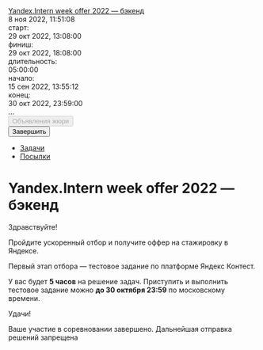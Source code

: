 <div class="page__main page__sect"><div class="content content_theme_contest island"><div class="contest-head"><div class="contest-head__item contest-head__item_role_title"><a class="link" href="/contest/40363/enter/?retPage=">Yandex.Intern week offer 2022 — бэкенд</a></div><div class="contest-head__item contest-head__item_role_status"><div class="status"><div class="status__props"><div class="status__prop"><div class="status__name inline-block"><img class="image image_type_clock" src="//yastatic.net/lego/_/La6qi18Z8LwgnZdsAr1qy1GwCwo.gif" alt=""></div><div class="status__value inline-block"><time class="time-local i-bem time-local_js_inited" data-bem="{&quot;time-local&quot;:{&quot;timestamp&quot;:1667897468930}}">8&nbsp;ноя 2022, 11:51:08</time></div></div><div class="status__prop"><div class="status__name inline-block">старт:</div><div class="status__value inline-block"><time class="time-local i-bem time-local_js_inited" data-bem="{&quot;time-local&quot;:{&quot;timestamp&quot;:1667038080000}}">29&nbsp;окт 2022, 13:08:00</time></div></div><div class="status__prop"><div class="status__name inline-block">финиш:</div><div class="status__value inline-block"><time class="time-local i-bem time-local_js_inited" data-bem="{&quot;time-local&quot;:{&quot;timestamp&quot;:1667056080000}}">29&nbsp;окт 2022, 18:08:00</time></div></div><div class="status__prop"><div class="status__name inline-block">длительность:</div><div class="status__value inline-block">05:00:00</div></div></div><div class="status__props"><div class="snippet snippet_hidden_yes status__snippet i-bem snippet_js_inited" data-bem="{&quot;snippet&quot;:{}}" id=":hidden-info:hidden-status"><div class="snippet__content"><div class="snippet__props"><div class="status__prop"><div class="status__name inline-block">начало:</div><div class="status__value inline-block"><time class="time-local i-bem time-local_js_inited" data-bem="{&quot;time-local&quot;:{&quot;timestamp&quot;:1663239312000}}">15&nbsp;сен 2022, 13:55:12</time></div></div><div class="status__prop"><div class="status__name inline-block">конец:</div><div class="status__value inline-block"><time class="time-local i-bem time-local_js_inited" data-bem="{&quot;time-local&quot;:{&quot;timestamp&quot;:1667163540000}}">30&nbsp;окт 2022, 23:59:00</time></div></div></div></div></div><span class="link link_pseudo_yes link_role_hidden-info i-bem link_js_inited" data-bem="{&quot;link&quot;:{}}" role="button" tabindex="0" id=":hidden-status"><span class="link__inner">...</span></span></div></div></div><div class="contest-head__item contest-head__item_role_aside"><div class="aside i-bem aside_js_inited" data-bem="{&quot;aside&quot;:{&quot;sk&quot;:&quot;ud1d8ce768b2316dfa94355f5ef46b5e5&quot;,&quot;contestId&quot;:&quot;40363&quot;}}"><button class="button button_theme_pseudo button_pseudo_yes button_disabled_yes button_role_clarifications button_size_s aside__button i-bem button_js_inited" data-bem="{&quot;button&quot;:{}}" role="button" type="button" disabled="disabled"><span class="button__text">Объявления жюри</span></button><div class="popup popup_theme_ffffff popup_autoclosable_yes popup_adaptive_yes popup_animate_yes popup_role_message-box i-bem popup_js_inited" data-bem="{&quot;popup&quot;:{&quot;directions&quot;:{&quot;to&quot;:&quot;bottom&quot;,&quot;offset&quot;:{&quot;top&quot;:10}}}}"><i class="popup__tail"></i><div class="popup__content"><div class="popup__helper"></div></div></div><button class="button button_theme_pseudo button_disabled_no button_pseudo_yes button_role_end button_size_s aside__button i-bem button_js_inited" data-bem="{&quot;button&quot;:{}}" role="button" type="button"><span class="button__text">Завершить</span></button></div></div></div><ul class="tabs-menu tabs-menu_size_m tabs-menu_theme_normal tabs-menu_layout_horiz tabs-menu_role_contest tabs-menu_type_stroked i-bem" data-bem="{&quot;tabs-menu&quot;:{}}" role="menu"><li class="tabs-menu__tab tabs-menu__tab_first_yes"><a class="link" href="/contest/40363/problems/">Задачи</a></li><li class="tabs-menu__tab"><a class="link" href="/contest/40363/submits/">Посылки</a></li></ul><div class="post"><h1 class="post__p-header">Yandex.Intern week offer 2022 — бэкенд</h1><div class="post__content text"><p>Здравствуйте!</p> 
<p>Пройдите ускоренный отбор и получите оффер на стажировку в Яндексе.</p> 
<p>Первый этап отбора — тестовое задание по платформе Яндекс Контест.</p> 
<p>У вас будет <strong>5 часов</strong> на решение задач. Приступить и выполнить тестовое задание можно <strong>до 30 октября 23:59</strong> по московскому времени.</p> 
<p>Удачи!</p></div></div><div class="content__info">Ваше участие в соревновании завершено. Дальнейшая отправка решений запрещена</div></div></div>